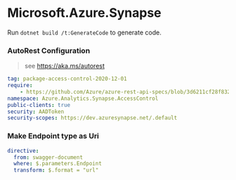 # Microsoft.Azure.Synapse

Run `dotnet build /t:GenerateCode` to generate code.

### AutoRest Configuration
> see https://aka.ms/autorest

``` yaml
tag: package-access-control-2020-12-01
require:
    - https://github.com/Azure/azure-rest-api-specs/blob/3d6211cf28f83236cdf78e7cfc50efd3fb7cba72/specification/synapse/data-plane/readme.md
namespace: Azure.Analytics.Synapse.AccessControl
public-clients: true
security: AADToken
security-scopes: https://dev.azuresynapse.net/.default
```

### Make Endpoint type as Uri

``` yaml
directive:
  from: swagger-document
  where: $.parameters.Endpoint
  transform: $.format = "url"
```
